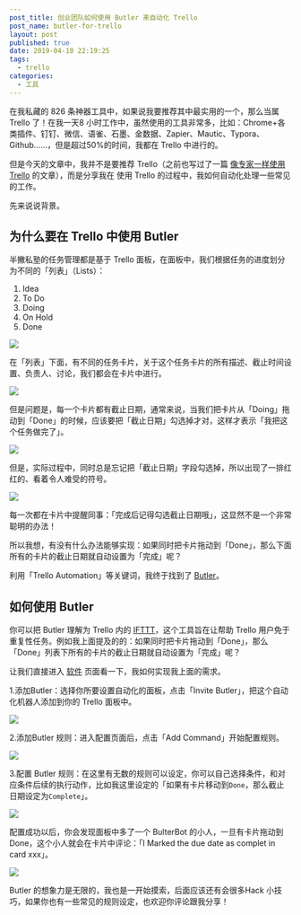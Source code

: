 ```yaml
---
post_title: 创业团队如何使用 Butler 来自动化 Trello 
post_name: butler-for-trello
layout: post
published: true
date: 2019-04-10 22:19:25
tags:
  - trello
categories:
  - 工具
---
```


在我私藏的 826 条神器工具中，如果说我要推荐其中最实用的一个，那么当属 Trello 了！在我一天8 小时工作中，虽然使用的工具非常多，比如：Chrome+各类插件、钉钉、微信、语雀、石墨、金数据、Zapier、Mautic、Typora、Github……，但是超过50%的时间，我都在 Trello 中进行的。

但是今天的文章中，我并不是要推荐 Trello（之前也写过了一篇 [像专家一样使用Trello](https://www.banpie.info/trello-keyboard-shortcuts/) 的文章），而是分享我在 使用 Trello 的过程中，我如何自动化处理一些常见的工作。

先来说说背景。

## 为什么要在 Trello 中使用 Butler 

半撇私塾的任务管理都是基于 Trello 面板，在面板中，我们根据任务的进度划分为不同的「列表」（Lists）：

1. Idea
2. To Do
3. Doing
4. On Hold
5. Done

![](https://cdn.bpteach.com/images/20190410223637.png)

在「列表」下面，有不同的任务卡片，关于这个任务卡片的所有描述、截止时间设置、负责人、讨论，我们都会在卡片中进行。

![](https://cdn.bpteach.com/images/20190410223718.png)

但是问题是，每一个卡片都有截止日期，通常来说，当我们把卡片从「Doing」拖动到「Done」的时候，应该要把「截止日期」勾选掉才对，这样才表示「我把这个任务做完了」。

![](https://cdn.bpteach.com/images/20190410223609.png)

但是，实际过程中，同时总是忘记把「截止日期」字段勾选掉，所以出现了一排红红的、看着令人难受的符号。

![](https://cdn.bpteach.com/images/20190410223926.png)

每一次都在卡片中提醒同事：「完成后记得勾选截止日期哦」，这显然不是一个非常聪明的办法！

所以我想，有没有什么办法能够实现：如果同时把卡片拖动到「Done」，那么下面所有的卡片的截止日期就自动设置为「完成」呢？

利用「Trello Automation」等关键词，我终于找到了 [Butler](https://butlerfortrello.com/)。

## 如何使用 Butler

你可以把 Butler 理解为 Trello 内的 [IFTTT](https://ifttt.com/)，这个工具旨在让帮助 Trello 用户免于重复性任务。例如我上面提及的的：如果同时把卡片拖动到「Done」，那么「Done」列表下所有的卡片的截止日期就自动设置为「完成」呢？

让我们直接进入 [软件](https://www.butlerfortrello.com/dashboard.html) 页面看一下，我如何实现我上面的需求。

1.添加Butler：选择你所要设置自动化的面板，点击「Invite Butler」，把这个自动化机器人添加到你的 Trello 面板中。

![](https://cdn.bpteach.com/images/20190410224929.png)

2.添加Butler 规则：进入配置页面后，点击「Add Command」开始配置规则。

![](https://cdn.bpteach.com/images/20190410225235.png)



3.配置 Butler 规则：在这里有无数的规则可以设定，你可以自己选择条件，和对应条件后续的执行动作，比如我这里设定的「如果有卡片移动到`Done`，那么截止日期设定为`Complete`」。

![](https://cdn.bpteach.com/images/20190410225354.png)



配置成功以后，你会发现面板中多了一个 BulterBot 的小人，一旦有卡片拖动到 Done，这个小人就会在卡片中评论：「I Marked the due date as complet in card xxx」。

![](https://cdn.bpteach.com/images/20190410225718.png)

Butler 的想象力是无限的，我也是一开始摸索，后面应该还有会很多Hack 小技巧，如果你也有一些常见的规则设定，也欢迎你评论跟我分享！